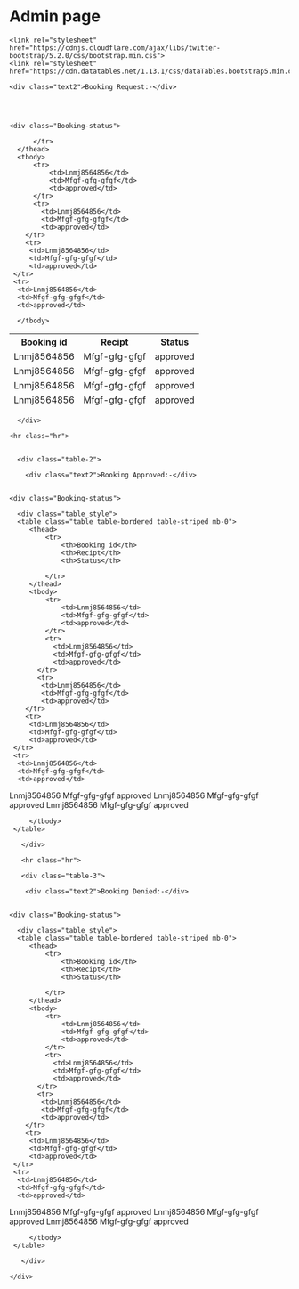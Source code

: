 # Admin page

<!DOCTYPE html>
<html lang="en">
<head>
    <meta charset="UTF-8">
    <meta http-equiv="X-UA-Compatible" content="IE=edge">
    <meta name="viewport" content="width=device-width, initial-scale=1.0">
    <title>Admin Page</title>
    <link rel="stylesheet" href="https://cdn.jsdelivr.net/npm/bootstrap@4.0.0/dist/css/bootstrap.min.css" integrity="sha384-Gn5384xqQ1aoWXA+058RXPxPg6fy4IWvTNh0E263XmFcJlSAwiGgFAW/dAiS6JXm" crossorigin="anonymous">
    <link rel="stylesheet" href="https://cdn.jsdelivr.net/npm/flatpickr/dist/flatpickr.min.css">
    <link rel="stylesheet" href="style.css">
    

    <link rel="stylesheet" href="https://cdnjs.cloudflare.com/ajax/libs/twitter-bootstrap/5.2.0/css/bootstrap.min.css">
    <link rel="stylesheet" href="https://cdn.datatables.net/1.13.1/css/dataTables.bootstrap5.min.css">

</head>
<body>
  <div class="center">

   <div class="box">
   <label for="" class="close-btn fas fa-times"></label>

    <div class="text2">Booking Request:-</div>




    <div class="Booking-status">

   <div class="table_style">
   <table class="table table-bordered table-striped mb-0">
      <thead>
          <tr>
              <th>Booking id</th>
              <th>Recipt</th>
              <th>Status</th>
            
          </tr>
      </thead>
      <tbody>
          <tr>
              <td>Lnmj8564856</td>
              <td>Mfgf-gfg-gfgf</td>
              <td>approved</td>
          </tr>
          <tr>
            <td>Lnmj8564856</td>
            <td>Mfgf-gfg-gfgf</td>
            <td>approved</td>
        </tr>
        <tr>
         <td>Lnmj8564856</td>
         <td>Mfgf-gfg-gfgf</td>
         <td>approved</td>
     </tr>
     <tr>
      <td>Lnmj8564856</td>
      <td>Mfgf-gfg-gfgf</td>
      <td>approved</td>
  </tr>
  <tr>
   <td>Lnmj8564856</td>
   <td>Mfgf-gfg-gfgf</td>
   <td>approved</td>
</tr>
<tr>
   <td>Lnmj8564856</td>
   <td>Mfgf-gfg-gfgf</td>
   <td>approved</td>
</tr>
<tr>
   <td>Lnmj8564856</td>
   <td>Mfgf-gfg-gfgf</td>
   <td>approved</td>
</tr>
<tr>
   <td>Lnmj8564856</td>
   <td>Mfgf-gfg-gfgf</td>
   <td>approved</td>
</tr>

      </tbody>
  </table>

      </div>

    <hr class="hr">   
        

      <div class="table-2">

        <div class="text2">Booking Approved:-</div>


    <div class="Booking-status">

      <div class="table_style">
      <table class="table table-bordered table-striped mb-0">
         <thead>
             <tr>
                 <th>Booking id</th>
                 <th>Recipt</th>
                 <th>Status</th>
               
             </tr>
         </thead>
         <tbody>
             <tr>
                 <td>Lnmj8564856</td>
                 <td>Mfgf-gfg-gfgf</td>
                 <td>approved</td>
             </tr>
             <tr>
               <td>Lnmj8564856</td>
               <td>Mfgf-gfg-gfgf</td>
               <td>approved</td>
           </tr>
           <tr>
            <td>Lnmj8564856</td>
            <td>Mfgf-gfg-gfgf</td>
            <td>approved</td>
        </tr>
        <tr>
         <td>Lnmj8564856</td>
         <td>Mfgf-gfg-gfgf</td>
         <td>approved</td>
     </tr>
     <tr>
      <td>Lnmj8564856</td>
      <td>Mfgf-gfg-gfgf</td>
      <td>approved</td>
   </tr>
   <tr>
      <td>Lnmj8564856</td>
      <td>Mfgf-gfg-gfgf</td>
      <td>approved</td>
   </tr>
   <tr>
      <td>Lnmj8564856</td>
      <td>Mfgf-gfg-gfgf</td>
      <td>approved</td>
   </tr>
   <tr>
      <td>Lnmj8564856</td>
      <td>Mfgf-gfg-gfgf</td>
      <td>approved</td>
   </tr>
   
         </tbody>
     </table>

       </div>

       <hr class="hr">

       <div class="table-3">
    
        <div class="text2">Booking Denied:-</div>


    <div class="Booking-status">

      <div class="table_style">
      <table class="table table-bordered table-striped mb-0">
         <thead>
             <tr>
                 <th>Booking id</th>
                 <th>Recipt</th>
                 <th>Status</th>
               
             </tr>
         </thead>
         <tbody>
             <tr>
                 <td>Lnmj8564856</td>
                 <td>Mfgf-gfg-gfgf</td>
                 <td>approved</td>
             </tr>
             <tr>
               <td>Lnmj8564856</td>
               <td>Mfgf-gfg-gfgf</td>
               <td>approved</td>
           </tr>
           <tr>
            <td>Lnmj8564856</td>
            <td>Mfgf-gfg-gfgf</td>
            <td>approved</td>
        </tr>
        <tr>
         <td>Lnmj8564856</td>
         <td>Mfgf-gfg-gfgf</td>
         <td>approved</td>
     </tr>
     <tr>
      <td>Lnmj8564856</td>
      <td>Mfgf-gfg-gfgf</td>
      <td>approved</td>
   </tr>
   <tr>
      <td>Lnmj8564856</td>
      <td>Mfgf-gfg-gfgf</td>
      <td>approved</td>
   </tr>
   <tr>
      <td>Lnmj8564856</td>
      <td>Mfgf-gfg-gfgf</td>
      <td>approved</td>
   </tr>
   <tr>
      <td>Lnmj8564856</td>
      <td>Mfgf-gfg-gfgf</td>
      <td>approved</td>
   </tr>
   
         </tbody>
     </table>

       </div>

    </div>




    

    
   </div>
    
   
 </div>
  </div>



  <script src="https://ajax.googleapis.com/ajax/libs/jquery/3.6.0/jquery.min.js"></script> 

  <script src="https://code.jquery.com/jquery-3.2.1.slim.min.js" integrity="sha384-KJ3o2DKtIkvYIK3UENzmM7KCkRr/rE9/Qpg6aAZGJwFDMVNA/GpGFF93hXpG5KkN" crossorigin="anonymous"></script>
<script src="https://cdn.jsdelivr.net/npm/popper.js@1.12.9/dist/umd/popper.min.js" integrity="sha384-ApNbgh9B+Y1QKtv3Rn7W3mgPxhU9K/ScQsAP7hUibX39j7fakFPskvXusvfa0b4Q" crossorigin="anonymous"></script>
<script src="https://cdn.jsdelivr.net/npm/bootstrap@4.0.0/dist/js/bootstrap.min.js" integrity="sha384-JZR6Spejh4U02d8jOt6vLEHfe/JQGiRRSQQxSfFWpi1MquVdAyjUar5+76PVCmYl" crossorigin="anonymous"></script>

<script src="https://cdn.jsdelivr.net/npm/flatpickr"></script>

<script>
   flatpickr("input[type=datetime-local]", {});
</script>

<script src="   https://code.jquery.com/jquery-3.5.1.js"></script>
<script  src=" https://cdn.datatables.net/1.13.1/js/jquery.dataTables.min.js"></script>
<script   src="https://cdn.datatables.net/1.13.1/js/dataTables.bootstrap5.min.js"></script>

<script>
   $(document).ready(function () {
    $('#example').DataTable();
});
</script>


</body>
</html>




